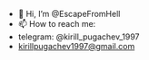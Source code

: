 - 👋 Hi, I’m @EscapeFromHell
- 📫 How to reach me:
- telegram: @kirill_pugachev_1997
- kirillpugachev1997@gmail.com
<!---
EscapeFromHell/EscapeFromHell is a ✨ special ✨ repository because its `README.md` (this file) appears on your GitHub profile.
You can click the Preview link to take a look at your changes.
--->
